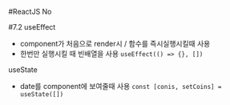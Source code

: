 #ReactJS No

#7.2
useEffect
- component가 처음으로 render시 / 함수를 즉시실행시킬때 사용
- 한번만 실행시킬 때 빈배열을 사용 `useEffect(() => {}, [])`

useState
- date를 component에 보여줄때 사용 `const [conis, setCoins] = useState([])`
